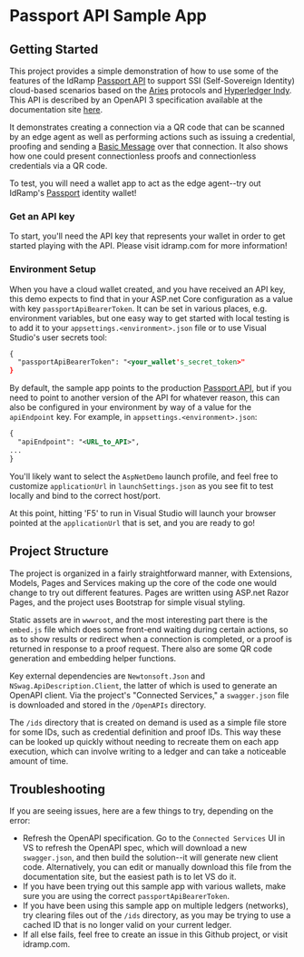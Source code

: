 # Passport API Sample App

## Getting Started
This project provides a simple demonstration of how to use some of the features of the IdRamp [Passport API](https://passport-api.idramp.com/) to support SSI (Self-Sovereign Identity) cloud-based scenarios based on the [Aries](https://github.com/hyperledger/aries-rfcs) protocols and [Hyperledger Indy](https://github.com/hyperledger/indy-sdk). This API is described by an OpenAPI 3 specification available at the documentation site [here](https://passport-api.idramp.com/swagger/index.html).

It demonstrates creating a connection via a QR code that can be scanned by an edge agent as well as performing actions such as issuing a credential, proofing and sending a [Basic Message](https://github.com/hyperledger/aries-rfcs/tree/master/features/0095-basic-message) over that connection. It also shows how one could present connectionless proofs and connectionless credentials via a QR code.

To test, you will need a wallet app to act as the edge agent--try out IdRamp's [Passport](https://idramp.com/passport-identity-wallet/) identity wallet!

### Get an API key
To start, you'll need the API key that represents your wallet in order to get started playing with the API. Please visit idramp.com for more information!

### Environment Setup
When you have a cloud wallet created, and you have received an API key, this demo expects to find that in your ASP.net Core configuration as a value with key `passportApiBearerToken`. It can be set in various places, e.g. environment variables, but one easy way to get started with local testing is to add it to your `appsettings.<environment>.json` file or to use Visual Studio's user secrets tool:

```xml
{
  "passportApiBearerToken": "<your_wallet's_secret_token>"
}
```

By default, the sample app points to the production [Passport API](https://passport-api.idramp.com/), but if you need to point to another version of the API for whatever reason, this can also be configured in your environment by way of a value for the `apiEndpoint` key. For example, in `appsettings.<environment>.json`:

```xml
{
  "apiEndpoint": "<URL_to_API>",
...
}
```

You'll likely want to select the `AspNetDemo` launch profile, and feel free to customize `applicationUrl` in `launchSettings.json` as you see fit to test locally and bind to the correct host/port.

At this point, hitting 'F5' to run in Visual Studio will launch your browser pointed at the `applicationUrl` that is set, and you are ready to go!

## Project Structure
The project is organized in a fairly straightforward manner, with Extensions, Models, Pages and Services making up the core of the code one would change to try out different features. Pages are written using ASP.net Razor Pages, and the project uses Bootstrap for simple visual styling.

Static assets are in `wwwroot`, and the most interesting part there is the `embed.js` file which does some front-end waiting during certain actions, so as to show results or redirect when a connection is completed, or a proof is returned in response to a proof request. There also are some QR code generation and embedding helper functions.

Key external dependencies are `Newtonsoft.Json` and `NSwag.ApiDescription.Client`, the latter of which is used to generate an OpenAPI client. Via the project's "Connected Services," a `swagger.json` file is downloaded and stored in the `/OpenAPIs` directory.

The `/ids` directory that is created on demand is used as a simple file store for some IDs, such as credential definition and proof IDs. This way these can be looked up quickly without needing to recreate them on each app execution, which can involve writing to a ledger and can take a noticeable amount of time.

## Troubleshooting

If you are seeing issues, here are a few things to try, depending on the error:

* Refresh the OpenAPI specification. Go to the `Connected Services` UI in VS to refresh the OpenAPI spec, which will download a new `swagger.json`, and then build the solution--it will generate new client code. Alternatively, you can edit or manually download this file from the documentation site, but the easiest path is to let VS do it.
*  If you have been trying out this sample app with various wallets, make sure you are using the correct `passportApiBearerToken`.
* If you have been using this sample app on multiple ledgers (networks), try clearing files out of the `/ids` directory, as you may be trying to use a cached ID that is no longer valid on your current ledger.
* If all else fails, feel free to create an issue in this Github project, or visit idramp.com.